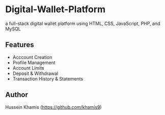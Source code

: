 # Digital-Wallet-Platform
a full-stack digital wallet platform using HTML, CSS, JavaScript, PHP, and MySQL

## Features
 - Acccount Creation
 - Profile Management
 - Account Limits
 - Deposit & Withdrawal
 - Transaction History & Statements

## Author
Hussein Khamis (https://github.com/khamis9)